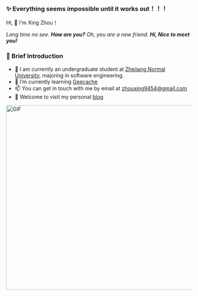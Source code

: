 ### ✨ Everything seems impossible until it works out！！！

<p>Hi, 👋  I'm Xing Zhou！

<em>Long time no see. <b>How are you?</b> Oh, you are a new friend. <b>Hi, Nice to meet you!</b> </em>

### 🤡 Brief Introduction

- 🏫 I am currently an undergraduate student at [Zhejiang Normal University](https://www.zjnu.edu.cn/), majoring in software engineering.
- 🌱 I’m currently learning [Geecache](https://github.com/zhouxing9454/Geecache)
- 📫 You can get in touch with me by email at [zhouxing9454@gmail.com](mailto:zhouxing9454@gmail.com)
- 🎈  Welcome to visit my personal [blog](https://www.youandgentleness.cn/)

<img align="right" alt="GIF" src="https://raw.githubusercontent.com/abhisheknaiidu/abhisheknaiidu/master/code.gif" width="750" height="500" title="Error!">
